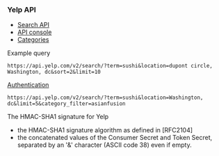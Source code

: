 ### Yelp API

- [Search API](https://www.yelp.com/developers/documentation/v2/search_api)
- [API console](https://www.yelp.com/developers/api_console)
- [Categories](https://www.yelp.com/developers/documentation/v2/category_list)

Example query

```
https://api.yelp.com/v2/search/?term=sushi&location=dupont circle, Washington, dc&sort=2&limit=10
```

[Authentication](https://www.yelp.com/developers/documentation/v2/authentication)

```
https://api.yelp.com/v2/search/?term=sushi&location=Washington, dc&limit=5&category_filter=asianfusion
```

The HMAC-SHA1 signature for Yelp

- the HMAC-SHA1 signature algorithm as defined in [RFC2104]
- the concatenated values of the Consumer Secret and Token Secret, separated by an '&' character (ASCII code 38) even if empty.
